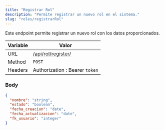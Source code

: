 ```yaml
---
title: "Registrar Rol"
description: "Permite registrar un nuevo rol en el sistema."
slug: "roles/registrarRol"
---
```


Este endpoint permite registrar un nuevo rol con los datos proporcionados.

| Variable | Valor                                    |
| -------- | ---------------------------------------- |
| URL      | [/api/rol/register/](/api/rol/register/) |
| Method   | `POST`                                   |
| Headers  | Authorization : Bearer `token`           |

### Body

```json
{
  "nombre": "string",
  "estado": "boolean",
  "fecha_creacion": "date",
  "fecha_actualizacion": "date",
  "fk_usuario": "integer"
}
```
